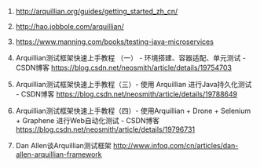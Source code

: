 1.  http://arquillian.org/guides/getting_started_zh_cn/
2.  http://hao.jobbole.com/arquillian/
3.  https://www.manning.com/books/testing-java-microservices



1.  Arquillian测试框架快速上手教程 （一） - 环境搭建、容器适配、单元测试 - CSDN博客 https://blog.csdn.net/neosmith/article/details/19754703
3.  Arquillian测试框架快速上手教程（三）- 使用 Arquillian 进行Java持久化测试 - CSDN博客 https://blog.csdn.net/neosmith/article/details/19788649
4.  Arquillian测试框架快速上手教程（四）- 使用Arquillian + Drone + Selenium + Graphene 进行Web自动化测试 - CSDN博客 https://blog.csdn.net/neosmith/article/details/19796731
5.  Dan Allen谈Arquillian测试框架 http://www.infoq.com/cn/articles/dan-allen-arquillian-framework